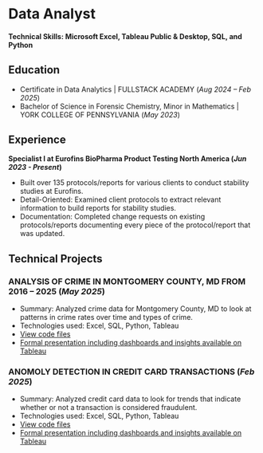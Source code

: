 # Data Analyst

#### Technical Skills: Microsoft Excel, Tableau Public & Desktop, SQL, and Python

## Education
- Certificate in Data Analytics | FULLSTACK ACADEMY (_Aug 2024 – Feb 2025_)
- Bachelor of Science in Forensic Chemistry, Minor in Mathematics | YORK COLLEGE OF PENNSYLVANIA (_May 2023_)

## Experience
**Specialist I at Eurofins BioPharma Product Testing North America (_Jun 2023 - Present_)**
- Built over 135 protocols/reports for various clients to conduct stability studies at Eurofins.
- Detail-Oriented: Examined client protocols to extract relevant information to build reports for stability studies.
- Documentation: Completed change requests on existing protocols/reports documenting every piece of the protocol/report that was updated.

## Technical Projects
### ANALYSIS OF CRIME IN MONTGOMERY COUNTY, MD FROM 2016 – 2025 (_May 2025_)
- Summary: Analyzed crime data for Montgomery County, MD to look at patterns in crime rates over time and types of crime.
- Technologies used: Excel, SQL, Python, Tableau
- [View code files](https://github.com/choidra/Montgomery_County_MD_Crime_Analysis)
- [Formal presentation including dashboards and insights available on Tableau](https://public.tableau.com/shared/PP32K7B2T?:display_count=n&:origin=viz_share_link)

### ANOMOLY DETECTION IN CREDIT CARD TRANSACTIONS (_Feb 2025_)
- Summary: Analyzed credit card data to look for trends that indicate whether or not a transaction is considered fraudulent.
- Technologies used: Excel, SQL, Python, Tableau
- [View code files](https://github.com/choidra/fraud-detection-analysis)
- [Formal presentation including dashboards and insights available on Tableau](https://public.tableau.com/views/CapstoneFinalDraft_17384676977900/Presentation?:language=enUS&:sid=&:redirect=auth&:display_count=n&:origin=viz_share_link)

